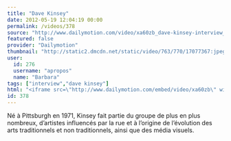 ```yaml
---
title: "Dave Kinsey"
date: 2012-05-19 12:04:19 00:00
permalink: /videos/378
source: "http://www.dailymotion.com/video/xa60zb_dave-kinsey-interview_creation"
featured: false
provider: "Dailymotion"
thumbnail: "http://static2.dmcdn.net/static/video/763/770/17077367:jpeg_preview_large.jpg?20110821123500"
user:
  id: 276
  username: "apropos"
  name: "Barbara"
tags: ["interview","dave kinsey"]
html: "<iframe src=\"http://www.dailymotion.com/embed/video/xa60zb\" width=\"480\" height=\"276\" frameborder=\"0\"></iframe>"
id: 378
---
```


Né à Pittsburgh en 1971, Kinsey fait partie du groupe de plus en plus nombreux, d’artistes influencés par la rue et à l’origine de l’évolution des arts traditionnels et non traditionnels, ainsi que des média visuels.